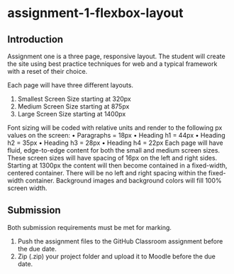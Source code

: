 # assignment-1-flexbox-layout
## Introduction

Assignment one is a three page, responsive layout. The student will create the site using best practice techniques for web and a typical framework with a reset of their choice.

Each page will have three different layouts.
1.	Smallest Screen Size starting at 320px
2.	Medium Screen Size starting at 875px
3.	Large Screen Size starting at 1400px

Font sizing will be coded with relative units and render to the following px values on the screen:
•	Paragraphs = 18px
•	Heading h1 = 44px
•	Heading h2 = 35px
•	Heading h3 = 28px
•	Heading h4 = 22px
Each page will have fluid, edge-to-edge content for both the small and medium screen sizes. These screen sizes will have spacing of 16px on the left and right sides. Starting at 1300px the content will then become contained in a fixed-width, centered container. There will be no left and right spacing within the fixed-width container. Background images and background colors will fill 100% screen width.


## Submission


Both submission requirements must be met for marking.

1.	Push the assignment files to the GitHub Classroom assignment before the due date.
2.	Zip (.zip) your project folder and upload it to Moodle before the due date. 
